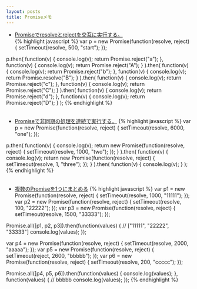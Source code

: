 ```yaml
---
layout: posts
title: Promiseメモ 
---
```

  
* [Promiseでresolveとrejectを交互に実行する。](http://jsrun.it/38elements/Promise_resolve_and_reject)  
{% highlight javascript %}
var p = new Promise(function(resolve, reject) { setTimeout(resolve, 500, "start"); });

p.then(
    function(v) {
        console.log(v);
        return Promise.reject("a");
    },
    function(v) {
        console.log(v);
        return Promise.reject("A");
    }
).then(
        function(v) {
        console.log(v);
        return Promise.reject("b");
    },
    function(v) {
        console.log(v);
        return Promise.resolve("B");
    }
).then(
    function(v) {
        console.log(v);
        return Promise.reject("c");
    },
    function(v) {
        console.log(v);
        return Promise.reject("C");
    }
).then(
    function(v) {
        console.log(v);
        return Promise.reject("d");
    },
    function(v) {
        console.log(v);
        return Promise.reject("D");
    }
);
{% endhighlight %}   
<br/>   

* [Promiseで非同期の処理を連続で実行する。](http://jsrun.it/38elements/promise_settimeout)
{% highlight javascript %}
var p = new Promise(function(resolve, reject) { setTimeout(resolve, 6000, "one"); });

p.then(
    function(v) {
        console.log(v);
        return new Promise(function(resolve, reject) { setTimeout(resolve, 1000, "two"); });
    }
).then(
    function(v) {
        console.log(v);
        return new Promise(function(resolve, reject) { setTimeout(resolve, 1, "three"); });
    }
).then(
     function(v) {
        console.log(v);
    }
);
{% endhighlight %}  
<br/>   

* [複数のPromiseを1つにまとめる](http://jsrun.it/38elements/promise3)
{% highlight javascript %}
var p1 = new Promise(function(resolve, reject) { setTimeout(resolve, 1000, "11111"); });
var p2 = new Promise(function(resolve, reject) { setTimeout(resolve, 100, "22222"); });
var p3 = new Promise(function(resolve, reject) { setTimeout(resolve, 1500, "33333"); });

Promise.all([p1, p2, p3]).then(function(values) {
    // ["11111", "22222", "33333"] 
    console.log(values);
});

var p4 = new Promise(function(resolve, reject) { setTimeout(resolve, 2000, "aaaaa"); });
var p5 = new Promise(function(resolve, reject) { setTimeout(reject, 2600, "bbbbb"); });
var p6 = new Promise(function(resolve, reject) { setTimeout(resolve, 200, "ccccc"); });

Promise.all([p4, p5, p6]).then(function(values) {
    console.log(values);
}, function(values) {
    // bbbbb 
    console.log(values);
});
{% endhighlight %}  

